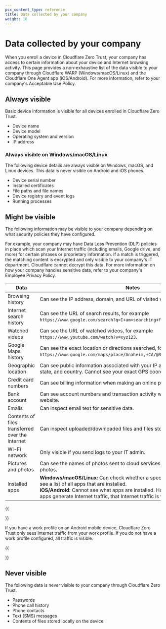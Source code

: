 ```yaml
---
pcx_content_type: reference
title: Data collected by your company
weight: 10
---
```


# Data collected by your company

When you enroll a device in Cloudflare Zero Trust, your company has access to certain information about your device and Internet browsing activity. This page provides a non-exhaustive list of the data visible to your company through Cloudflare WARP (Windows/macOS/Linux) and the Cloudflare One Agent app (iOS/Android). For more information, refer to your company's Acceptable Use Policy.

## Always visible

Basic device information is visible for all devices enrolled in Cloudflare Zero Trust.

- Device name
- Device model
- Operating system and version
- IP address

### Always visible on Windows/macOS/Linux

The following device details are always visible on Windows, macOS, and Linux devices. This data is never visible on Android and iOS phones.

- Device serial number
- Installed certificates
- File paths and file names
- Device registry and event logs
- Running processes

## Might be visible

The following information may be visible to your company depending on what security policies they have configured.

For example, your company may have Data Loss Prevention (DLP) policies in place which scan your Internet traffic (including emails, Google drive, and more) for certain phrases or proprietary information. If a match is triggered, the matching content is encrypted and only visible to your company's IT department. Cloudflare cannot decrypt this data. For more information on how your company handles sensitive data, refer to your company's Employee Privacy Policy.

| Data | Notes |
| ---- | ----- |
| Browsing history | Can see the IP address, domain, and URL of visited websites. |
| Internet search history | Can see the URL of search results, for example `https://www.google.com/search?q=I+am+searching+for+this`.|
| Watched videos | Can see the URL of watched videos, for example `https://www.youtube.com/watch?v=xyz123`.|
| Google Maps history | Can see the exact location or directions searched, for example `https://www.google.com/maps/place/Anaheim,+CA/@33.833881,-118.0103029,11z`.|
| Geographic location | Can see public information associated with your IP address, such as the city, state, and country. Cannot see your exact GPS coordinates. |
| Credit card numbers | Can see billing information when making an online purchase. |
| Bank account | Can see account numbers and transaction activity when you visit your bank's website. |
| Emails | Can inspect email text for sensitive data. |
| Contents of files transferred over the Internet | Can inspect uploaded/downloaded files and files stored on cloud services. |
| Wi-Fi network | Only visible if you send logs to your IT admin. |
| Pictures and photos | Can see the names of photos sent to cloud services. Cannot see the actual photos. |
| Installed apps | **Windows/macOS/Linux:** Can check whether a specific app is installed. Cannot see a list of all apps that are installed. </br> **iOS/Android:** Cannot see what apps are installed. However, because almost all apps generate Internet traffic, that Internet traffic is visible.|

{{<Aside type="note" header="Android work profiles">}}

If you have a work profile on an Android mobile device, Cloudflare Zero Trust only sees Internet traffic from your work profile. If you do not have a work profile configured, all traffic is visible.

{{</Aside>}}

## Never visible

The following data is never visible to your company through Cloudflare Zero Trust.

- Passwords
- Phone call history
- Phone contacts
- Text (SMS) messages
- Contents of files stored locally on the device
